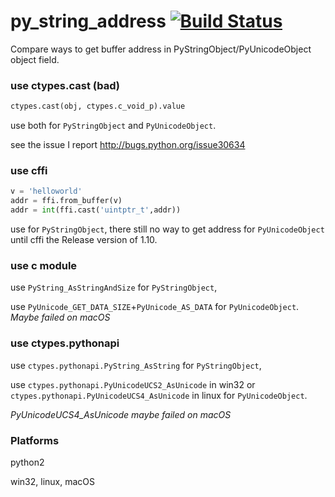 # py_string_address [![Build Status](https://travis-ci.org/fooofei/py_string_address.svg?branch=master)](https://travis-ci.org/fooofei/py_string_address)

Compare ways to get buffer address in PyStringObject/PyUnicodeObject object field.


### use ctypes.cast (bad)

```python
ctypes.cast(obj, ctypes.c_void_p).value
```

use both for `PyStringObject` and `PyUnicodeObject`.

see the issue I report http://bugs.python.org/issue30634


### use cffi

```python
v = 'helloworld'
addr = ffi.from_buffer(v)
addr = int(ffi.cast('uintptr_t',addr))
```

use for `PyStringObject`, there still no way to get address for `PyUnicodeObject` until cffi the Release version of 1.10.

### use c module


use `PyString_AsStringAndSize` for `PyStringObject`, 

use `PyUnicode_GET_DATA_SIZE`+`PyUnicode_AS_DATA` for `PyUnicodeObject`. *Maybe failed on macOS*


### use ctypes.pythonapi

use `ctypes.pythonapi.PyString_AsString` for `PyStringObject`, 

use `ctypes.pythonapi.PyUnicodeUCS2_AsUnicode` in win32 or `ctypes.pythonapi.PyUnicodeUCS4_AsUnicode` in linux for `PyUnicodeObject`. 

*PyUnicodeUCS4_AsUnicode maybe failed on macOS*


### Platforms 

python2

win32, linux, macOS